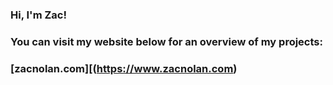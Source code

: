 ### Hi, I'm Zac!
### You can visit my website below for an overview of my projects:
### [zacnolan.com][(https://www.zacnolan.com)
